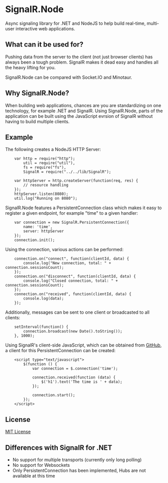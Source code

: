 # SignalR.Node
Async signaling library for .NET and NodeJS to help build real-time, multi-user interactive web applications.

## What can it be used for?
Pushing data from the server to the client (not just browser clients) has always been a tough problem. SignalR makes it dead easy and handles all the heavy lifting for you.

SignalR.Node can be compared with Socket.IO and Minotaur.

## Why SignalR.Node?
When building web applications, chances are you are standardizing on one technology, for example .NET and SignalR. Using SignalR.Node, parts of the application can be built using the JavaScript evrsion of SignalR without having to build multiple clients.

## Example
The following creates a NodeJS HTTP Server:

    	var http = require("http");
    	    util = require("util"),
    	    fs = require("fs"),
    	    SignalR = require("../../lib/SignalR");
    	
    	var httpServer = http.createServer(function(req, res) {
    	    // resource handling
    	});
    	httpServer.listen(8080);
    	util.log("Running on 8080");

SignalR.Node features a PersistentConnection class which makes it easy to register a given endpoint, for example "time" to a given handler:

    	var connection = new SignalR.PersistentConnection({
    		name: 'time',
    		server: httpServer
    	});
    	connection.init();

Using the connection, various actions can be performed:

    	connection.on("connect", function(clientId, data) {
    		console.log("New connection, total: " + connection.sessionsCount);
    	});
    	connection.on("disconnect", function(clientId, data) {
    		console.log("Closed connection, total: " + connection.sessionsCount);
    	});
    	connection.on("received", function(clientId, data) {
    		console.log(data);
    	});

Additionally, messages can be sent to one client or broadcasted to all clients:

    	setInterval(function() {
    		connection.broadcast(new Date().toString());
    	}, 1000);

Using SignalR's client-side JavaScript, which can be obtained from [GitHub](https://github.com/SignalR/SignalR), a client for this PersistentConnection can be created:

    	<script type="text/javascript">
    	    $(function () {
    	        var connection = $.connection('time');
    	
    	        connection.received(function (data) {
    	            $('h1').text('The time is ' + data);
    	        });
    	
    	        connection.start();
    	    });
    	</script>


## License
[MIT License](https://github.com/maartenba/SignalR.Node/blob/master/LICENSE.md)

## Differences with SignalR for .NET
- No support for multiple transports (currently only long polling)
- No support for Websockets
- Only PersistentConnection has been implemented, Hubs are not available at this time